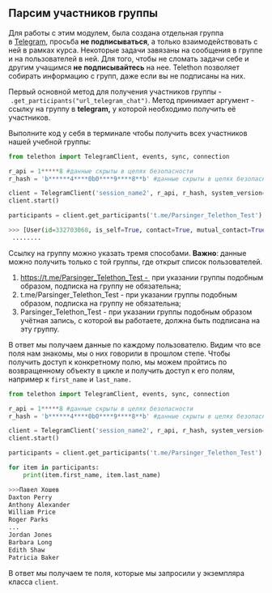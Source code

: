 ## Парсим участников группы

Для работы с этим модулем, была создана отдельная группа в [Telegram](https://t.me/Parsinger_Telethon_Test), просьба **не подписываться**, а только взаимодействовать с ней в рамках курса. Некоторые задачи завязаны на сообщения в группе и на пользователей в ней. Для того, чтобы не сломать задачи себе и другим учащимся **не подписывайтесь** на нее. Telethon позволяет собирать информацию с групп, даже если вы не подписаны на них.

Первый основной метод для получения участников группы - `.get_participants("url_telegram_chat")`. Метод принимает аргумент - ссылку на группу в **telegram,** у которой необходимо получить её участников.

Выполните код у себя в терминале чтобы получить всех участников нашей учебной группы: 

```python
from telethon import TelegramClient, events, sync, connection

r_api = 1*****8 #данные скрыты в целях безопасности
r_hash = 'b******4****0b0****9****8**b' #данные скрыты в целях безопасности

client = TelegramClient('session_name2', r_api, r_hash, system_version="4.10.5 beta x64")
client.start()

participants = client.get_participants('t.me/Parsinger_Telethon_Test')

>>> [User(id=332703068, is_self=True, contact=True, mutual_contact=True, deleted=False, bot=False, bot_chat_history=False, bot_nochats=False, verified=False, restricted=False, min=False, bot_inline_geo=False, support=False, scam=False, apply_min_photo=False, fake=False, access_hash=-5964566557575375003, first_name='Павел', last_name='Хошев', username='Pashikk', phone='79384757505', photo=UserProfilePhoto(photo_id=1428948796795103153, dc_id=2, has_video=False, stripped_thumb=b'\x01\x08\x08I\xb5\x12\xe4\xed\x90\x8c\xf1\x81\xe9E\x14Qa3'), status=UserStatusOffline(was_online=datetime.datetime(2022, 6, 11, 12, 57, 19, tzinfo=datetime.timezone.utc)),
 ........
```

Ссылку на группу можно указать тремя способами. **Важно**: данные можно получить только с той группы, где открыт список пользователей.

1. https://t.me/Parsinger_Telethon_Test -  при указании группы подобным образом, подписка на группу не обязательна;
2. t.me/Parsinger_Telethon_Test - при указании группы подобным образом, подписка на группу не обязательна;
3. Parsinger_Telethon_Test - при указании группы подобным образом учётная запись, с которой вы работаете, должна быть подписана на эту группу.

В ответ мы получаем данные по каждому пользователю. Видим что все поля нам знакомы, мы о них говорили в прошлом степе. Чтобы получить доступ к конкретному полю, мы можем пройтись по возвращенному объекту в цикле и получить доступ к его полям, например к `first_name` и `last_name.`

```python
from telethon import TelegramClient, events, sync, connection

r_api = 1*****8 #данные скрыты в целях безопасности
r_hash = 'b******4****0b0****9****8**b' #данные скрыты в целях безопасности

client = TelegramClient('session_name2', r_api, r_hash, system_version="4.10.5 beta x64")
client.start()

participants = client.get_participants('t.me/Parsinger_Telethon_Test')

for item in participants:
    print(item.first_name, item.last_name)

>>>Павел Хошев
Daxton Perry
Anthony Alexander
William Price
Roger Parks
...
Jordan Jones
Barbara Long
Edith Shaw
Patricia Baker
```

В ответ мы получаем те поля, которые мы запросили у экземпляра класса `client`.